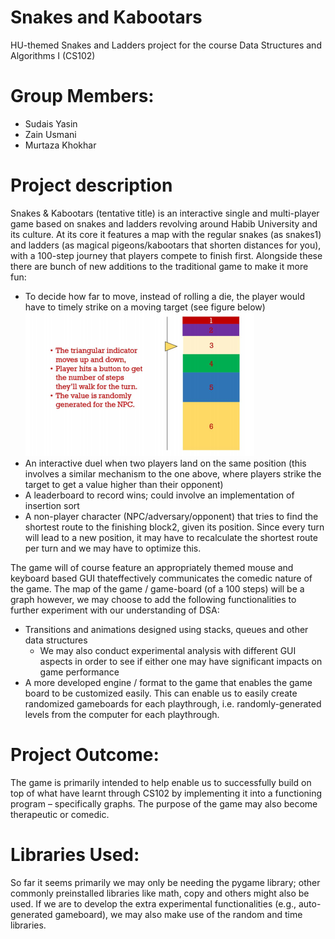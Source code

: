 # **Snakes and Kabootars**  
  HU-themed Snakes and Ladders project for the course Data Structures and Algorithms I (CS102)  

#  Group Members:  
- Sudais Yasin  
- Zain Usmani  
- Murtaza Khokhar  

# Project description  
Snakes & Kabootars (tentative title) is an interactive single and multi-player game based on snakes and ladders revolving around Habib University and its culture. At its core it features a map with the regular snakes (as snakes1) and ladders (as magical pigeons/kabootars that shorten distances for you), with a 100-step journey that players compete to finish first. Alongside these there are bunch of new additions to the traditional game to make it more fun:  
- To decide how far to move, instead of rolling a die, the player would have to timely strike on a moving target (see figure below)  
![Screenshot](documentation/figure1.png)  
- An interactive duel when two players land on the same position (this involves a
similar mechanism to the one above, where players strike the target to get a value
higher than their opponent)  
- A leaderboard to record wins; could involve an implementation of insertion sort  
- A non-player character (NPC/adversary/opponent) that tries to find the shortest route to the finishing block2, given its position. Since every turn will lead to a new position, it may have to recalculate the shortest route per turn and we may have to optimize this.  

The game will of course feature an appropriately themed mouse and keyboard based GUI thateffectively communicates the comedic nature of the game. The map of the game / game-board (of a 100 steps) will be a graph however, we may choose to add the following functionalities to further experiment with our understanding of DSA:  
- Transitions and animations designed using stacks, queues and other data structures  
  - We may also conduct experimental analysis with different GUI aspects in order to see if either one may have significant impacts on game performance  
- A more developed engine / format to the game that enables the game board to be customized easily. This can enable us to easily create randomized gameboards for each playthrough, i.e. randomly-generated levels from the computer for each playthrough.  

# Project Outcome:  
The game is primarily intended to help enable us to successfully build on top of what have learnt through CS102 by implementing it into a functioning program – specifically graphs. The purpose of the game may also become therapeutic or comedic.  

# Libraries Used:  
So far it seems primarily we may only be needing the pygame library; other commonly preinstalled libraries like math, copy and others might also be used. If we are to develop the extra experimental functionalities (e.g., auto-generated gameboard), we may also make use of the random and time libraries.  

